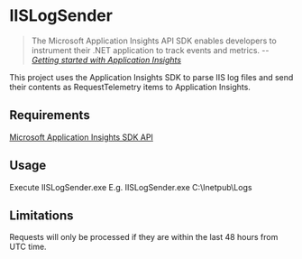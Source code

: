# IISLogSender #

>The Microsoft Application Insights API SDK enables developers to instrument their .NET application to track events and metrics.
> -- <cite>[Getting started with Application Insights](http://azure.microsoft.com/en-us/documentation/articles/app-insights-start-monitoring-app-health-usage/)</cite>

This project uses the Application Insights SDK to parse IIS log files and send their contents as RequestTelemetry items to Application Insights.


## Requirements ##

[Microsoft Application Insights SDK API](http://www.nuget.org/packages/Microsoft.ApplicationInsights/)

## Usage ##

Execute IISLogSender.exe <IIS Log Directory>
E.g. IISLogSender.exe C:\Inetpub\Logs

## Limitations ##

Requests will only be processed if they are within the last 48 hours from UTC time.